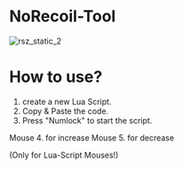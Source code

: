 # NoRecoil-Tool

![rsz_static_2](https://user-images.githubusercontent.com/96635023/213567545-f309eedc-fe45-45e1-b982-64b7ec6b69de.png)

# How to use?
1. create a new Lua Script.
2. Copy & Paste the code.
3. Press "Numlock" to start the script.

Mouse 4. for increase 
Mouse 5. for decrease

(Only for Lua-Script Mouses!)


